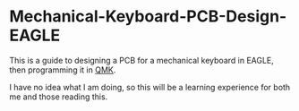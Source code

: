 # Mechanical-Keyboard-PCB-Design-EAGLE

This is a guide to designing a PCB for a  mechanical keyboard in EAGLE, then programming it in [QMK](https://github.com/qmk/qmk_firmware).

I have no idea what I am doing, so this will be a learning experience for both me and those reading this. 
